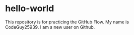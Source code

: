 # hello-world
This repository is for practicing the GitHub Flow.
My name is CodeGuy25939. I am a new user on Github. 
